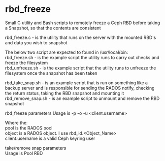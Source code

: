 # rbd_freeze
Small C utility and Bash scripts to remotely freeze a Ceph RBD before taking a Snapshot, so that the contents are consistent

rbd_freeze.c - is the utility that runs on the server with the mounted RBD's and data you wish to snapshot

The below two script are expected to found in /usr/local/bin:  
rbd_freeze.sh - is the example script the utility runs to carry out checks and freeze the filesystem  
rbd_unfreeze.sh - is the example script that the utility runs to unfreeze the filesystem once the snapshot has been taken  

rbd_take_snap.sh - is an example script that is run on something like a backup server and is responsible for sending the RADOS notify, checking the return status, taking the RBD snapshot and mounting it  
rbd_remove_snap.sh - is an example script to unmount and remove the RBD snapshot

rbd_freeze parameters
Usage is -p <pool> -o <object> -u <client.username>

Where the:   
pool is the RADOS pool  
object is a RADOS object. I use rbd_id.<Object_Name>  
client.username is a valid Ceph keyring user

take/remove snap parameters  
Usage is <RADOS client name> Pool RBD
